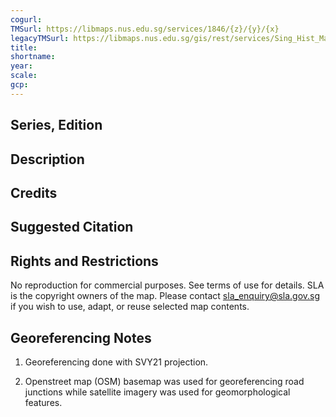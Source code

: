 ```yaml
---
cogurl:
TMSurl: https://libmaps.nus.edu.sg/services/1846/{z}/{y}/{x}
legacyTMSurl: https://libmaps.nus.edu.sg/gis/rest/services/Sing_Hist_Maps/1846/MapServer/tile/{z}/{y}/{x}
title:
shortname:
year:
scale:
gcp:
---
```


## Series, Edition

## Description

## Credits

## Suggested Citation

## Rights and Restrictions

No reproduction for commercial purposes. See terms of use for details. SLA is the copyright owners of the map. Please contact sla_enquiry@sla.gov.sg if you wish to use, adapt, or reuse selected map contents.

## Georeferencing Notes

1. Georeferencing done with SVY21 projection.

2. Openstreet map (OSM) basemap was used for georeferencing road junctions while satellite imagery was used for geomorphological features.
